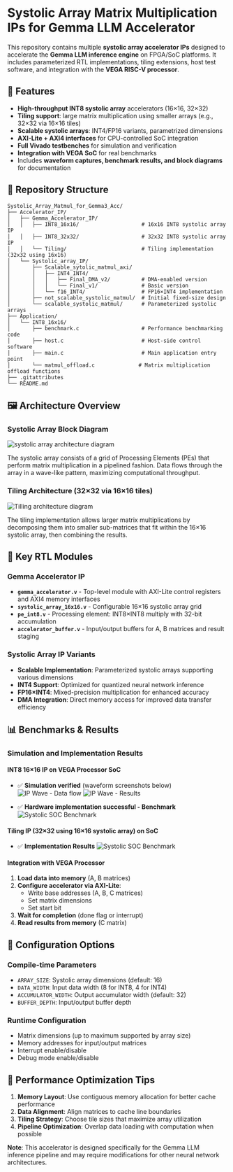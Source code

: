 # Systolic Array Matrix Multiplication IPs for Gemma LLM Accelerator

This repository contains multiple **systolic array accelerator IPs** designed to accelerate the **Gemma LLM inference engine** on FPGA/SoC platforms. It includes parameterized RTL implementations, tiling extensions, host test software, and integration with the **VEGA RISC-V processor**.

## 🚀 Features

- **High-throughput INT8 systolic array** accelerators (16×16, 32×32)
- **Tiling support**: large matrix multiplication using smaller arrays (e.g., 32×32 via 16×16 tiles)
- **Scalable systolic arrays**: INT4/FP16 variants, parametrized dimensions
- **AXI-Lite + AXI4 interfaces** for CPU-controlled SoC integration
- **Full Vivado testbenches** for simulation and verification
- **Integration with VEGA SoC** for real benchmarks
- Includes **waveform captures, benchmark results, and block diagrams** for documentation

## 📂 Repository Structure

```
Systolic_Array_Matmul_for_Gemma3_Acc/
├── Accelerator_IP/
│   ├── Gemma_Accelerator_IP/
│   │   ├── INT8_16x16/                    # 16x16 INT8 systolic array IP
│   │   ├── INT8_32x32/                    # 32x32 INT8 systolic array IP
│   │   └── Tiling/                        # Tiling implementation (32x32 using 16x16)
│   └── Systolic_array_IP/
│       ├── Scalable_sytolic_matmul_axi/
│       │   ├── INT4_INT4/
│       │   │   ├── Final_DMA_v2/          # DMA-enabled version
│       │   │   └── Final_v1/              # Basic version
│       │   └── f16_INT4/                  # FP16×INT4 implementation
│       ├── not_scalable_systolic_matmul/  # Initial fixed-size design
│       └── scalable_systolic_matmul/      # Parameterized systolic arrays
├── Application/
│   └── INT8_16x16/
│       ├── benchmark.c                    # Performance benchmarking code
│       ├── host.c                         # Host-side control software
│       ├── main.c                         # Main application entry point
│       └── matmul_offload.c              # Matrix multiplication offload functions
├── .gitattributes
└── README.md
```

## 🖼️ Architecture Overview

### Systolic Array Block Diagram
![systolic array architecture diagram](https://github.com/PrabathBK/Systolic_Array_Matmul_for_Gemma3_Acc/blob/main/Results/sys_block.png)


The systolic array consists of a grid of Processing Elements (PEs) that perform matrix multiplication in a pipelined fashion. Data flows through the array in a wave-like pattern, maximizing computational throughput.

### Tiling Architecture (32×32 via 16×16 tiles)
![Tilling architecture diagram](https://github.com/PrabathBK/Systolic_Array_Matmul_for_Gemma3_Acc/blob/main/Results/Acc_IP.png)

The tiling implementation allows larger matrix multiplications by decomposing them into smaller sub-matrices that fit within the 16×16 systolic array, then combining the results.

## 🧩 Key RTL Modules

### Gemma Accelerator IP
- **`gemma_accelerator.v`** - Top-level module with AXI-Lite control registers and AXI4 memory interfaces
- **`systolic_array_16x16.v`** - Configurable 16×16 systolic array grid
- **`pe_int8.v`** - Processing element: INT8×INT8 multiply with 32-bit accumulation
- **`accelerator_buffer.v`** - Input/output buffers for A, B matrices and result staging

### Systolic Array IP Variants
- **Scalable Implementation**: Parameterized systolic arrays supporting various dimensions
- **INT4 Support**: Optimized for quantized neural network inference
- **FP16×INT4**: Mixed-precision multiplication for enhanced accuracy
- **DMA Integration**: Direct memory access for improved data transfer efficiency

## 📊 Benchmarks & Results

### Simulation and Implementation Results

#### INT8 16×16 IP on VEGA Processor SoC
- ✅ **Simulation verified** (waveform screenshots below)
![IP Wave - Data flow](https://github.com/PrabathBK/Systolic_Array_Matmul_for_Gemma3_Acc/blob/main/Results/IP1.png)
![IP Wave - Results](https://github.com/PrabathBK/Systolic_Array_Matmul_for_Gemma3_Acc/blob/main/Results/IP2.png)

- ✅ **Hardware implementation successful - Benchmark**
![Systolic SOC Benchmark](https://github.com/PrabathBK/Systolic_Array_Matmul_for_Gemma3_Acc/blob/main/Results/systolic_soc_implementation.png)

#### Tiling IP (32×32 using 16×16 systolic array) on SoC
- ✅ **Implementation Results**
![Systolic SOC Benchmark](https://github.com/PrabathBK/Systolic_Array_Matmul_for_Gemma3_Acc/blob/main/Results/Tiling_log.png)



#### Integration with VEGA Processor

1. **Load data into memory** (A, B matrices)
2. **Configure accelerator via AXI-Lite**:
   - Write base addresses (A, B, C matrices)
   - Set matrix dimensions
   - Set start bit
3. **Wait for completion** (done flag or interrupt)
4. **Read results from memory** (C matrix)


## 🔧 Configuration Options

### Compile-time Parameters
- `ARRAY_SIZE`: Systolic array dimensions (default: 16)
- `DATA_WIDTH`: Input data width (8 for INT8, 4 for INT4)
- `ACCUMULATOR_WIDTH`: Output accumulator width (default: 32)
- `BUFFER_DEPTH`: Input/output buffer depth

### Runtime Configuration
- Matrix dimensions (up to maximum supported by array size)
- Memory addresses for input/output matrices
- Interrupt enable/disable
- Debug mode enable/disable

## 🚀 Performance Optimization Tips

1. **Memory Layout**: Use contiguous memory allocation for better cache performance
2. **Data Alignment**: Align matrices to cache line boundaries
3. **Tiling Strategy**: Choose tile sizes that maximize array utilization
4. **Pipeline Optimization**: Overlap data loading with computation when possible


**Note**: This accelerator is designed specifically for the Gemma LLM inference pipeline and may require modifications for other neural network architectures.
